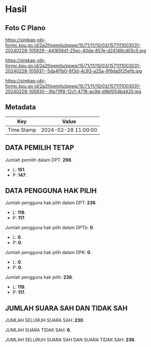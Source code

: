 # Hasil

## Foto C Plano

https://sirekap-obj-formc.kpu.go.id/2a2f/pemilu/ppwp/15/71/11/10/03/1571111003031-20240228-105929--441856d1-25ec-40da-857e-d24148cd05c5.jpg

https://sirekap-obj-formc.kpu.go.id/2a2f/pemilu/ppwp/15/71/11/10/03/1571111003031-20240228-105931--5da4f1b0-8f3d-4c93-a25a-9f6da5f25efb.jpg

https://sirekap-obj-formc.kpu.go.id/2a2f/pemilu/ppwp/15/71/11/10/03/1571111003031-20240228-105930--3fe71ff8-12cf-4716-ac9d-d9bf054bd420.jpg


## Metadata

| Key        | Value               |
| ---------- | ------------------- |
| Time Stamp | 2024-02-28 11:00:00 |


## DATA PEMILIH TETAP

Jumlah pemilih dalam DPT: **298**.
 * L: **151**.
 * P: **147**.

## DATA PENGGUNA HAK PILIH

Jumlah pengguna hak pilih dalam DPT: **236**.
 * L: **119**.
 * P: **117**.

Jumlah pengguna hak pilih dalam DPTb: **0**.
 * L: **0**.
 * P: **0**.

Jumlah pengguna hak pilih dalam DPK: **0**.
 * L: **0**.
 * P: **0**.

Jumlah pengguna hak pilih: **236**.
 * L: **119**.
 * P: **117**.

## JUMLAH SUARA SAH DAN TIDAK SAH

JUMLAH SELURUH SUARA SAH: **230**.

JUMLAH SUARA TIDAK SAH: **6**.

JUMLAH SELURUH SUARA SAH DAN SUARA TIDAK SAH: **236**.


